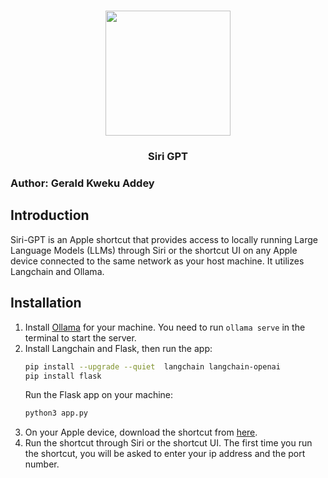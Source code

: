<div align="center">
    <h1>
        <img src="https://github.com/geraldddey/siri-gpt/blob/main/assets/icon.png?raw=true" width="200" height="200">
        <br>
    </h1>
    <h3>
        Siri GPT
    </h3>
</div>

### Author: Gerald Kweku Addey

## Introduction 
Siri-GPT is an Apple shortcut that provides access to locally running Large Language Models (LLMs) through Siri or the shortcut UI on any Apple device connected to the same network as your host machine. It utilizes Langchain and Ollama.


## Installation
1. Install [Ollama](https://ollama.com/) for your machine. You need to run `ollama serve` in the terminal to start the server.
2. Install Langchain and Flask, then run the app:
    ```bash
    pip install --upgrade --quiet  langchain langchain-openai
    pip install flask
    ```
    Run the Flask app on your machine:
    ```bash
    python3 app.py
    ```
3. On your Apple device, download the shortcut from [here](https://www.icloud.com/shortcuts/ce25a5f98e6345e8896744eb811997aa).
4. Run the shortcut through Siri or the shortcut UI. The first time you run the shortcut, you will be asked to enter your ip address and the port number.
